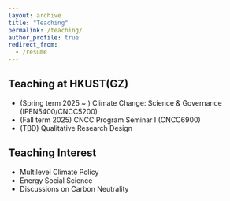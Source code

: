```yaml
---
layout: archive
title: "Teaching"
permalink: /teaching/
author_profile: true
redirect_from:
  - /resume
---
```


## Teaching at HKUST(GZ)
- (Spring term 2025 ~ ) Climate Change: Science & Governance (IPEN5400/CNCC5200)
- (Fall term 2025) CNCC Program Seminar I (CNCC6900)
- (TBD) Qualitative Research Design

## Teaching Interest
- Multilevel Climate Policy
- Energy Social Science
- Discussions on Carbon Neutrality

